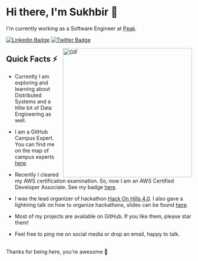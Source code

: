 # Hi there, I'm Sukhbir 👋

I'm currently working as a Software Engineer at [Peak](https://peak.ai/).

[![Linkedin Badge](https://img.shields.io/badge/-sukhbir--singh-blue?style=flat-square&logo=Linkedin&logoColor=white&link=https://www.linkedin.com/in/sukhbir-singh/)](https://www.linkedin.com/in/sukhbir-singh/) [![Twitter Badge](https://img.shields.io/badge/-@sukhbir947-1ca0f1?style=flat-square&labelColor=1ca0f1&logo=twitter&logoColor=white&link=https://twitter.com/sukhbir947)](https://twitter.com/sukhbir947)

<img align="right" width="350" alt="GIF" src="https://user-images.githubusercontent.com/13816752/105824740-c65b8180-5fe4-11eb-8f5f-6bba54e62d5a.png" />

## Quick Facts ⚡

- Currently I am exploring and learning about Distributed Systems and a little bit of Data Engineering as well.

- I am a GitHub Campus Expert. You can find me on the map of campus experts [here](https://githubcampus.expert/experts).

- Recently I cleared my AWS certification examination. So, now I am an AWS Certified Developer Associate. See my badge [here](https://www.youracclaim.com/badges/6b8ae0bb-ecd6-43c6-994f-d49b8a3521f6/public_url).

- I was the lead organizer of hackathon [Hack On Hills 4.0](https://hackonhills2019.netlify.com/). I also gave a lightning talk on how to organize hackathons, slides can be found [here](https://github.com/sukhbir-singh/presentations/blob/master/satellite-berlin.pdf).

- Most of my projects are available on GitHub. If you like them, please star them!

- Feel free to ping me on social media or drop an email, happy to talk.

<br>
Thanks for being here, you're awesome 🙌

<!--
**sukhbir-singh/sukhbir-singh** is a ✨ _special_ ✨ repository because its `README.md` (this file) appears on your GitHub profile.

Here are some ideas to get you started:

- 🔭 I’m currently working on ...
- 🌱 I’m currently learning ...
- 👯 I’m looking to collaborate on ...
- 🤔 I’m looking for help with ...
- 💬 Ask me about ...
- 📫 How to reach me: ...
- 😄 Pronouns: ...
- ⚡ Fun fact: ...
-->
